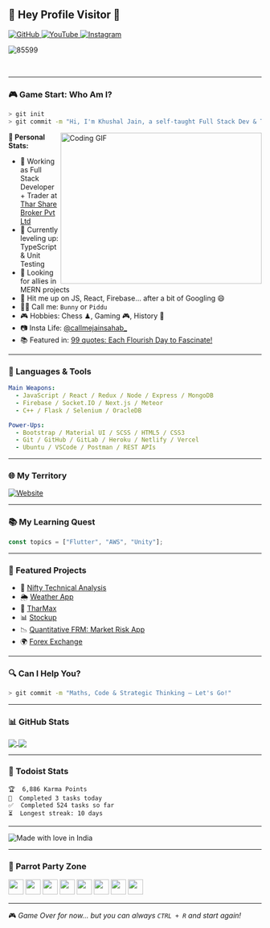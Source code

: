 ## 🌈 Hey Profile Visitor 👀

<p align="left">
  <a href="https://github.com/85599" target="_blank">
    <img alt="GitHub" src="https://img.shields.io/badge/GitHub-000?style=for-the-badge&logo=github&logoColor=white" />
  </a>
  <a href="https://www.youtube.com/channel/UCW1KnyyxhYQ-SVtTYZLKoNw" target="_blank">
    <img alt="YouTube" src="https://img.shields.io/badge/YouTube-FF0000?style=for-the-badge&logo=youtube&logoColor=white" />
  </a>
  <a href="https://www.instagram.com/callmejainsahab_" target="_blank">
    <img alt="Instagram" src="https://img.shields.io/badge/Instagram-E4405F?style=for-the-badge&logo=instagram&logoColor=white" />
  </a>
</p>

<!-- Visitor count (optional fallback badge) -->
<p align="left">
  <img src="https://komarev.com/ghpvc/?username=85599&label=Profile%20views&color=0e75b6&style=flat" alt="85599" />
</p>


<br clear="left"/>

---

### 🎮 Game Start: Who Am I?
```bash
> git init
> git commit -m "Hi, I'm Khushal Jain, a self-taught Full Stack Dev & Trader from India 🧠💻📈"
```

<img align="right" alt="Coding GIF" src="https://raw.githubusercontent.com/abhisheknaiidu/abhisheknaiidu/master/code.gif" width="400" height="300" />

**🧩 Personal Stats:**

- 💼 Working as Full Stack Developer + Trader at [Thar Share Broker Pvt Ltd](https://tharshare.com/)
- 🌱 Currently leveling up: TypeScript & Unit Testing
- 🤝 Looking for allies in MERN projects
- 💬 Hit me up on JS, React, Firebase... after a bit of Googling 😄
- 👨‍🎤 Call me: `Bunny` or `Piddu`
- 🎮 Hobbies: Chess ♟, Gaming 🎮, History 📜
- 📷 Insta Life: [@callmejainsahab_](https://www.instagram.com/callmejainsahab_/)
- 📚 Featured in: [99 quotes: Each Flourish Day to Fascinate!](https://www.amazon.com/dp/B08HSC46XT)

---

### 🧰 Languages & Tools

```yaml
Main Weapons:
  - JavaScript / React / Redux / Node / Express / MongoDB
  - Firebase / Socket.IO / Next.js / Meteor
  - C++ / Flask / Selenium / OracleDB

Power-Ups:
  - Bootstrap / Material UI / SCSS / HTML5 / CSS3
  - Git / GitHub / GitLab / Heroku / Netlify / Vercel
  - Ubuntu / VSCode / Postman / REST APIs
```

---

### 🌐 My Territory

[![Website](https://img.shields.io/badge/PortfolioWebsite-KhushalJain-2648ff?style=flat-square&logo=google-chrome)](https://85599.github.io/)

---

### 📚 My Learning Quest

```javascript
const topics = ["Flutter", "AWS", "Unity"];
```

---

### 🚀 Featured Projects

- 🧠 [Nifty Technical Analysis](https://github.com/85599/Niftytechnical-analysis)
- 🌦 [Weather App](https://github.com/85599/WeatherApp.github.io)
- 🤖 [TharMax](https://github.com/85599/TharMax)
- 📊 [Stockup](https://github.com/85599/Stockup.github.io)
- 📉 [Quantitative FRM: Market Risk App](https://github.com/85599/Quantitative-FRM---Market-Risk-App)
- 🌍 [Forex Exchange](https://github.com/85599/Forex-excahnge)

---

### 🔍 Can I Help You?
```bash
> git commit -m "Maths, Code & Strategic Thinking – Let's Go!"
```

---

### 📊 GitHub Stats

<a href="https://github.com/85599">
  <img align="center" src="https://github-readme-stats.vercel.app/api/top-langs/?username=85599&theme=tokyonight" />
</a>
<a href="https://github.com/85599">
 <img align="center" src="https://github-readme-stats.vercel.app/api?username=85599&show_icons=true&line_height=40&theme=tokyonight&count_private=true" />
</a>

---

### 🚧 Todoist Stats

```
🏆  6,886 Karma Points
🌸  Completed 3 tasks today
✅  Completed 524 tasks so far
⏳  Longest streak: 10 days
```

---

![Made with love in India](https://madewithlove.now.sh/in?heart=true&template=for-the-badge)

---

### 🦜 Parrot Party Zone

<div>
  <img src="https://cultofthepartyparrot.com/parrots/hd/githubparrot.gif" width="30" />
  <img src="https://cultofthepartyparrot.com/flags/hd/indiaparrot.gif" width="30" />
  <img src="https://cultofthepartyparrot.com/parrots/asyncparrot.gif" width="30" />
  <img src="https://cultofthepartyparrot.com/parrots/hd/opensourceparrot.gif" width="30" />
  <img src="https://cultofthepartyparrot.com/parrots/hd/hypnoparrotlight.gif" width="30" />
  <img src="https://cultofthepartyparrot.com/parrots/hd/scienceparrot.gif" width="30" />
  <img src="https://cultofthepartyparrot.com/parrots/hd/pirateparrot.gif" width="30" />
  <img src="https://cultofthepartyparrot.com/parrots/hd/moonwalkingparrot.gif" width="30" />
</div>

---

🎮 _Game Over for now... but you can always `CTRL + R` and start again!_
